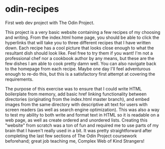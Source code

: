 # odin-recipes
First web dev project with The Odin Project.

This project is a very basic website containing a few recipes of my choosing and writing. From the index.html home page, you should be able to click the hyperlinks that will take you to three different recipes that I have written down. Each recipe has a cool picture that looks close enough to what the resultant dish should look like. Feel free to try them if you want! I'm not a professional chef nor a cookbook author by any means, but these are the few dishes I am able to cook pretty damn well. You can also navigate back to the homepage from each recipe. Maybe one day I'll feel adventurous enough to re-do this, but this is a satisfactory first attempt at covering the requirements.

The purpose of this exercise was to ensure that I could write HTML boilerplate from memory, add basic href linking functionality between directories (originating from the index.html master branch), and embed images from the same directory with descriptive alt text for users with screen readers (as well as search engine optimization). This was also a way to test my ability to both write and format text in HTML so it is readable on a web page, as well as create ordered and unordered lists. Creating this "website" from scratch was a ton of fun and required me to use parts of my brain that I haven't really used in a bit. It was pretty straightforward after completing the last few sections of The Odin Project coursework beforehand; great job teaching me, Complex Web of Kind Strangers!



